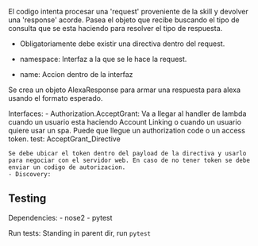 El codigo intenta procesar una 'request' proveniente de la skill y devolver una 'response' acorde. Pasea el objeto que recibe buscando el tipo de consulta que se esta haciendo para resolver el tipo de respuesta. 

- Obligatoriamente debe existir una directiva dentro del request. 

- namespace: Interfaz a la que se le hace la request. 
- name: Accion dentro de la interfaz

Se crea un objeto AlexaResponse para armar una respuesta para alexa usando el formato esperado. 

Interfaces: 
    - Authorization.AcceptGrant: Va a llegar al handler de lambda cuando un usuario esta haciendo Account Linking o cuando un usuario quiere usar un spa. Puede que llegue un authorization code o un access token. test: AcceptGrant_Directive
    
    Se debe ubicar el token dentro del payload de la directiva y usarlo para negociar con el servidor web. En caso de no tener token se debe enviar un codigo de autorizacion. 
    - Discovery:


## Testing
    
Dependencies:
    - nose2
    - pytest

Run tests:
    Standing in parent dir, run ```pytest```
